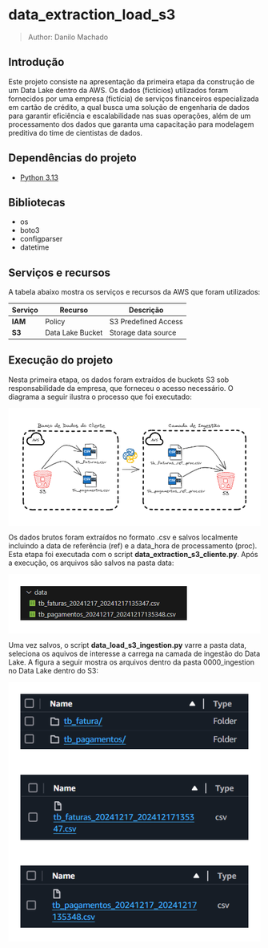 # data_extraction_load_s3

> Author: Danilo Machado

## Introdução

  Este projeto consiste na apresentação da primeira etapa da construção de um Data Lake dentro da AWS. Os dados (fictícios) utilizados foram fornecidos por uma empresa (fictícia) de serviços financeiros especializada em cartão de crédito, a qual busca uma solução de engenharia de dados para garantir eficiência e escalabilidade nas suas operações, além de um processamento dos dados que garanta uma capacitação para modelagem preditiva do time de cientistas de dados.

## Dependências do projeto

- [Python 3.13](https://www.python.org)

## Bibliotecas
- os
- boto3
- configparser
- datetime

## Serviços e recursos

  A tabela abaixo mostra os serviços e recursos da AWS que foram utilizados:
  

| Serviço         | Recurso                           | Descrição                             |
| --------------- | --------------------------------- | ------------------------------------- |
| **IAM**         | Policy                            | S3 Predefined Access                  |
| **S3**          | Data Lake Bucket                  | Storage data source                   |

  
  
## Execução do projeto

  Nesta primeira etapa, os dados foram extraídos de buckets S3 sob responsabilidade da empresa, que forneceu o acesso necessário. O diagrama a seguir ilustra o processo que foi executado:


<div style='background-color:#fff;padding:24px;'>
<img src='./docs/project_intro.png' alt='Extração e Carregamento de dados em bucket S3 na AWS'/>
</div>


  Os dados brutos foram extraídos no formato .csv e salvos localmente incluindo a data de referência (ref) e a data_hora de processamento (proc). Esta etapa foi executada com o script **data_extraction_s3_cliente.py**. Após a execução, os arquivos são salvos na pasta data:

<div style='background-color:#fff;padding:24px;'>
<img src='./docs/extracted_files.png' alt='Extração e Carregamento de dados em bucket S3 na AWS'/>
</div>
  
  Uma vez salvos, o script **data_load_s3_ingestion.py** varre a pasta data, seleciona os aquivos de interesse a carrega na camada de ingestão do Data Lake. A figura a seguir mostra os arquivos dentro da pasta 0000_ingestion no Data Lake dentro do S3:

<div style='background-color:#fff;padding:24px;'>
<img src='./docs/folders.png' alt='Extração e Carregamento de dados em bucket S3 na AWS'/>
</div>

<div style='background-color:#fff;padding:24px;'>
<img src='./docs/faturas.png' alt='Extração e Carregamento de dados em bucket S3 na AWS'/>
</div>

<div style='background-color:#fff;padding:24px;'>
<img src='./docs/pagamentos.png' alt='Extração e Carregamento de dados em bucket S3 na AWS'/>
</div>